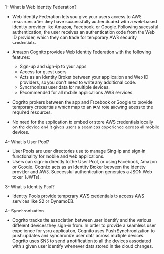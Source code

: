 1- What is Web identity Federation?

- Web Identity Federation lets you give your users access to AWS resources after they have successfully authenticated with a web-based identity provider like Amazon, Facebook, or Google. Following sucessful authentication, the user receives an authentication code from the Web ID provider, which they can trade for temporary AWS security credentials.

- Amazon Cognito provides Web Identity Federation with the following features:
    - Sign-up and sign-ip to your apps
    - Access for guest users
    - Acts as an Identity Broker between your application and Web ID providers, so you don't need to write any additional code.
    - Syncrhonizes user data for multiple devices.
    - Recommended for all mobile applications AWS services.

- Cognito prokers between the app and Facebook or Google to provide temporary credentials which map to an IAM role allowing acess to the required resources.
- No need for the application to embed or store AWS credentials locally on the device and it gives users a seamless experience across all mobile devices.

4- What is User Pool?

- User Pools are user directories use to manage Sing-ip and sign-in functionality for mobile and web applications.
- Users can sign-in directly to the User Pool, or using Facebook, Amazon or Google. Cognito acts as an Identity Broker between the identity provider and AWS. Successful authentication generates a JSON Web token (JWTs).

3- What is Identity Pool?

- Identity Pools provide temporary AWS credentials to access AWS services like S2 or DynamoDB.

4- Synchronisation

- Cognito tracks the association between user identify and the various different devices they sign-in from. In order to provide a seamless user experience for yoru application, Cognito uses Push Synchronization to push updates and synchronize user data across multiple devices. Cognito uses SNS to send a notification to all the devices associated with a given user identify whenever data stored in the cloud changes.
